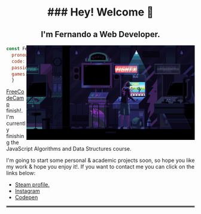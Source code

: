 <h1 align="center" size="100">### Hey! Welcome 👋</h1>
<h2 align="center">I'm Fernando a Web Developer.</h2>
<img align="right" src="https://github.com/Faerk77/Faerk77/blob/main/vg.gif" alt="playing with an arcade machine"  width="450"/>

```js
const Fer = {
  pronouns: "he" | "him",
  code: [Javascript, HTML, CSS,],
  passions: ["Technologies", "Gaming", "Music", "Trading", "Reading"],
  games: ["Dota 2", "CS:GO", "Valorant"]
  } 
```
<p align="left"><a href="https://www.freecodecamp.org/fcc701bbc89-fd45-4e7d-8dfd-335bf76d15bf">FreeCodeCamp</a> finish!. 
 I'm currently finishing the JavaScript Algorithms and Data Structures
course.</p>
<p align="left">I'm going to start some personal & academic projects soon, so hope you like my work & hope you enjoy it!. If you want to contact me you can click on the links below:</p>
  
  <ul align="left">
    <li><a href="https://steamcommunity.com/id/Faeerk/">Steam profile.</a>
    <li><a href="#">Instagram</a></li>
    <li><a href="https://codepen.io/faerk">Codepen</a></li>
  </ul>
  
 <hr style="border:2px solid gray"> </hr>
 

